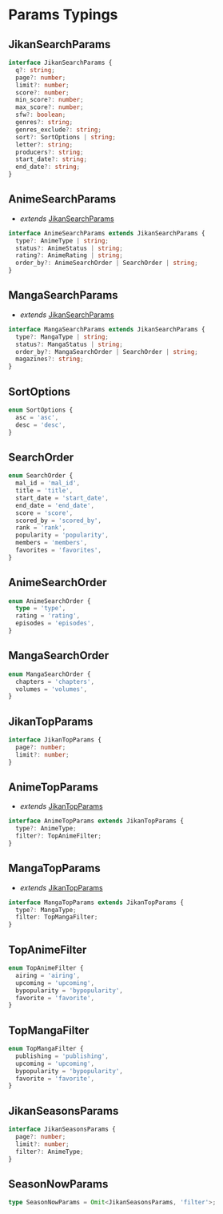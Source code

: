 # Params Typings

## JikanSearchParams

```ts
interface JikanSearchParams {
  q?: string;
  page?: number;
  limit?: number;
  score?: number;
  min_score?: number;
  max_score?: number;
  sfw?: boolean;
  genres?: string;
  genres_exclude?: string;
  sort?: SortOptions | string;
  letter?: string;
  producers?: string;
  start_date?: string;
  end_date?: string;
}
```

## AnimeSearchParams

- _extends_ [JikanSearchParams](#jikansearchparams)

```ts
interface AnimeSearchParams extends JikanSearchParams {
  type?: AnimeType | string;
  status?: AnimeStatus | string;
  rating?: AnimeRating | string;
  order_by?: AnimeSearchOrder | SearchOrder | string;
}
```

## MangaSearchParams

- _extends_ [JikanSearchParams](#jikansearchparams)

```ts
interface MangaSearchParams extends JikanSearchParams {
  type?: MangaType | string;
  status?: MangaStatus | string;
  order_by?: MangaSearchOrder | SearchOrder | string;
  magazines?: string;
}
```

## SortOptions

```ts
enum SortOptions {
  asc = 'asc',
  desc = 'desc',
}
```

## SearchOrder

```ts
enum SearchOrder {
  mal_id = 'mal_id',
  title = 'title',
  start_date = 'start_date',
  end_date = 'end_date',
  score = 'score',
  scored_by = 'scored_by',
  rank = 'rank',
  popularity = 'popularity',
  members = 'members',
  favorites = 'favorites',
}
```

## AnimeSearchOrder

```ts
enum AnimeSearchOrder {
  type = 'type',
  rating = 'rating',
  episodes = 'episodes',
}
```

## MangaSearchOrder

```ts
enum MangaSearchOrder {
  chapters = 'chapters',
  volumes = 'volumes',
}
```

## JikanTopParams

```ts
interface JikanTopParams {
  page?: number;
  limit?: number;
}
```

## AnimeTopParams

- _extends_ [JikanTopParams](#jikantopparams)

```ts
interface AnimeTopParams extends JikanTopParams {
  type?: AnimeType;
  filter?: TopAnimeFilter;
}
```

## MangaTopParams

- _extends_ [JikanTopParams](#jikantopparams)

```ts
interface MangaTopParams extends JikanTopParams {
  type?: MangaType;
  filter: TopMangaFilter;
}
```

## TopAnimeFilter

```ts
enum TopAnimeFilter {
  airing = 'airing',
  upcoming = 'upcoming',
  bypopularity = 'bypopularity',
  favorite = 'favorite',
}
```

## TopMangaFilter

```ts
enum TopMangaFilter {
  publishing = 'publishing',
  upcoming = 'upcoming',
  bypopularity = 'bypopularity',
  favorite = 'favorite',
}
```

## JikanSeasonsParams

```ts
interface JikanSeasonsParams {
  page?: number;
  limit?: number;
  filter?: AnimeType;
}
```

## SeasonNowParams

```ts
type SeasonNowParams = Omit<JikanSeasonsParams, 'filter'>;
```
